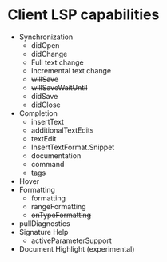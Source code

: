 # Client LSP capabilities
- Synchronization
    - didOpen
    - didChange
    - Full text change
    - Incremental text change
    - ~~willSave~~
    - ~~willSaveWaitUntil~~
    - didSave
    - didClose
- Completion
    - insertText
    - additionalTextEdits
    - textEdit
    - InsertTextFormat.Snippet
    - documentation
    - command
    - ~~tags~~
- Hover
- Formatting
    - formatting
    - rangeFormatting
    - ~~onTypeFormatting~~
- pullDiagnostics
- Signature Help
  - activeParameterSupport
- Document Highlight (experimental)
